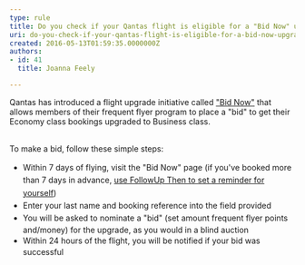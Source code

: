 ```yaml
---
type: rule
title: Do you check if your Qantas flight is eligible for a "Bid Now" upgrade?
uri: do-you-check-if-your-qantas-flight-is-eligible-for-a-bid-now-upgrade
created: 2016-05-13T01:59:35.0000000Z
authors:
- id: 41
  title: Joanna Feely

---
```




<span class='intro'> ​​​Qantas has introduced a flight upgrade initiative called <a href="http&#58;//www.qantas.com/travel/airlines/upgrade/global/en" target="_blank">&quot;Bid Now&quot;</a>&#160;that allows members of their frequent flyer program to place a &quot;bid&quot; to get their Economy class&#160;bookings upgraded to Business class.&#160;<div><br></div><div>To make a bid, follow these simple steps&#58;</div> </span>

<ul><li><span style="line-height&#58;1.6;">​</span><span style="line-height&#58;1.6;">​​Within 7 days of flying, visit the &quot;Bid ​Now&quot;​ page (if you've booked more than 7 days in advance,&#160;​<a href="/_layouts/15/FIXUPREDIRECT.ASPX?WebId=3dfc0e07-e23a-4cbb-aac2-e778b71166a2&amp;TermSetId=07da3ddf-0924-4cd2-a6d4-a4809ae20160&amp;TermId=aa8c8dd3-1cd7-414c-b13e-d1a225e05ef0">use FollowUp Then to set a reminder for yourself</a>)</span><br></li><li><span style="line-height&#58;1.6;">Enter&#160;your last name and booking reference into the field provided</span></li><li><span style="line-height&#58;1.6;">You will be asked to nominate a &quot;bid&quot; (set amount frequent flyer&#160;points and/money) for the upgrade, as you would in a blind auction</span></li><li><span style="line-height&#58;1.6;">Within 24 hours of the flight, you will be notified if your bid was successful&#160;</span></li></ul>


